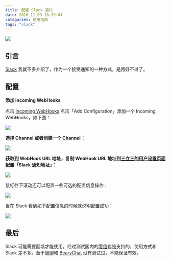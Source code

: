 ```yaml
---
title: 配置 Slack 通知
date: 2016-11-09 18:39:04
categories: 使用指南
tags: "slack"
---
```


![](https://ws4.sinaimg.cn/large/4cc5f9b3gw1f9m1j1br10j20o70ggack.jpg)

## 引言

[Slack](https://slack.com/) 我就不多介绍了，作为一个接受通知的一种方式，是再好不过了。

## 配置

<!-- more -->

**添加 Incoming WebHooks**

点击 [Incoming WebHooks](https://slack.com/apps/A0F7XDUAZ-incoming-webhooks) 点击「Add Configuration」添加一个 Incoming WebHooks，如下图：

![](https://ws3.sinaimg.cn/large/4cc5f9b3gw1f9m1uurw0sj20t30h00vb.jpg)

**选择 Channel 或者创建一个 Channel ：**

![](https://ws1.sinaimg.cn/large/4cc5f9b3gw1f9m1vq1acfj20ry0jhgp8.jpg)

**获取到 WebHook URL 地址，复制 WebHook URL 地址到[三立三的用户设置页面](https://3li3.com/user/profile)配置「Slack 通知地址」：**

![](https://ws3.sinaimg.cn/large/4cc5f9b3gw1f9m20cw8pbj20ts07ujsd.jpg)

鼠标往下滚动还可以配置一些可选的配置信息操作：

![](https://ws3.sinaimg.cn/large/4cc5f9b3gw1f9m20cw8pbj20ts07ujsd.jpg)

当在 Slack 看到如下配置信息的时候就说明配置成功：

![](https://ws1.sinaimg.cn/large/4cc5f9b3gw1f9m24ypzc6j20ed03bmxb.jpg)

## 最后

Slack 可能需要翻墙才能使用，经过测试国内的[零信](https://pubu.im/)也是支持的，使用方式和 Slack 差不多。至于[简聊](https://jianliao.com)和 [BearyChat](https://bearychat.com/) 没有测试过，不能保证有效。
